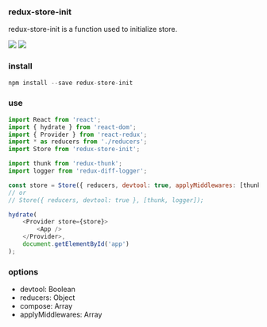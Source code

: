 

### redux-store-init
redux-store-init is a function used to initialize store.


<a href="https://www.npmjs.com/package/redux-store-init"><img src="https://img.shields.io/npm/v/redux-store-init.svg?style=flat-square"></a>
<a href="https://www.npmjs.com/package/redux-store-init"><img src="https://img.shields.io/npm/dm/redux-store-init.svg?style=flat-square"></a>


### install

```js
npm install --save redux-store-init
```

### use

```js
import React from 'react';
import { hydrate } from 'react-dom';
import { Provider } from 'react-redux';
import * as reducers from './reducers';
import Store from 'redux-store-init';

import thunk from 'redux-thunk';
import logger from 'redux-diff-logger';

const store = Store({ reducers, devtool: true, applyMiddlewares: [thunk, logger] });
// or
// Store({ reducers, devtool: true }, [thunk, logger]);

hydrate(
    <Provider store={store}>
        <App />
    </Provider>,
    document.getElementById('app')
);
```

### options

- devtool: Boolean
- reducers: Object
- compose: Array
- applyMiddlewares: Array

